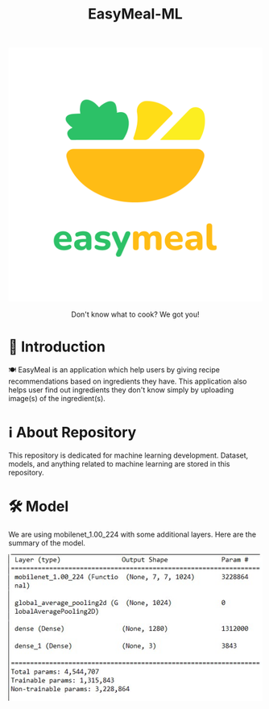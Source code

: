 <h1 align="center"> EasyMeal-ML </h1> <br>
<p align="center">
  <a>
    <img alt="EasyMeal" title="EasyMeal" src="https://github.com/Team-EasyMeal-C23-PC677/.github/blob/main/profile/logo2.png">
  </a>
</p>

<p align="center">
  Don't know what to cook? We got you!
</p>

# 🤖 Introduction

🍽 EasyMeal is an application which help users by giving recipe recommendations based on ingredients they have. This application also helps user find out ingredients they don't know simply by uploading image(s) of the ingredient(s).

# ℹ About Repository

This repository is dedicated for machine learning development. Dataset, models, and anything related to machine learning are stored in this repository.

# 🛠 Model

We are using mobilenet_1.00_224 with some additional layers. Here are the summary of the model.

<div align="center">
    <img src="https://github.com/Team-EasyMeal-C23-PC677/EasyMeal-ML/blob/main/.github/images/model%20summary.jpg">
</div>


